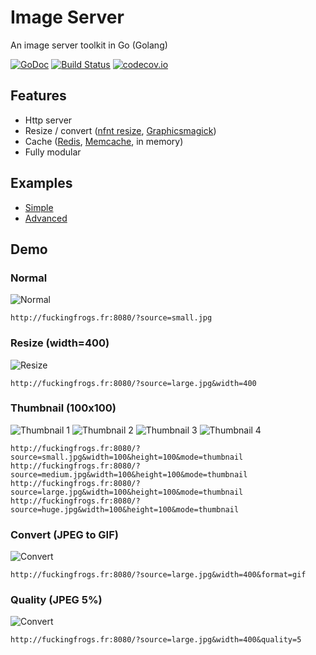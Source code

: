 # Image Server
An image server toolkit in Go (Golang)

[![GoDoc](https://godoc.org/github.com/pierrre/imageserver?status.svg)](https://godoc.org/github.com/pierrre/imageserver)
[![Build Status](https://travis-ci.org/pierrre/imageserver.svg)](https://travis-ci.org/pierrre/imageserver)
[![codecov.io](https://codecov.io/github/pierrre/imageserver/coverage.svg)](https://codecov.io/github/pierrre/imageserver)

## Features
- Http server
- Resize / convert ([nfnt resize](https://github.com/nfnt/resize), [Graphicsmagick](http://www.graphicsmagick.org/))
- Cache ([Redis](https://github.com/garyburd/redigo), [Memcache](https://github.com/bradfitz/gomemcache), in memory)
- Fully modular

## Examples
- [Simple](https://github.com/pierrre/imageserver/blob/master/examples/simple/simple.go)
- [Advanced](https://github.com/pierrre/imageserver/blob/master/examples/advanced/advanced.go)

## Demo

### Normal
![Normal](http://fuckingfrogs.fr:8080/?source=small.jpg)
```
http://fuckingfrogs.fr:8080/?source=small.jpg
```

### Resize (width=400)
![Resize](http://fuckingfrogs.fr:8080/?source=large.jpg&width=400)
```
http://fuckingfrogs.fr:8080/?source=large.jpg&width=400
```

### Thumbnail (100x100)
![Thumbnail 1](http://fuckingfrogs.fr:8080/?source=small.jpg&width=100&height=100&mode=thumbnail)
![Thumbnail 2](http://fuckingfrogs.fr:8080/?source=medium.jpg&width=100&height=100&mode=thumbnail)
![Thumbnail 3](http://fuckingfrogs.fr:8080/?source=large.jpg&width=100&height=100&mode=thumbnail)
![Thumbnail 4](http://fuckingfrogs.fr:8080/?source=huge.jpg&width=100&height=100&mode=thumbnail)
```
http://fuckingfrogs.fr:8080/?source=small.jpg&width=100&height=100&mode=thumbnail
http://fuckingfrogs.fr:8080/?source=medium.jpg&width=100&height=100&mode=thumbnail
http://fuckingfrogs.fr:8080/?source=large.jpg&width=100&height=100&mode=thumbnail
http://fuckingfrogs.fr:8080/?source=huge.jpg&width=100&height=100&mode=thumbnail
```

### Convert (JPEG to GIF)
![Convert](http://fuckingfrogs.fr:8080/?source=large.jpg&width=400&format=gif)
```
http://fuckingfrogs.fr:8080/?source=large.jpg&width=400&format=gif
```

### Quality (JPEG 5%)
![Convert](http://fuckingfrogs.fr:8080/?source=large.jpg&width=400&quality=5)
```
http://fuckingfrogs.fr:8080/?source=large.jpg&width=400&quality=5
```
